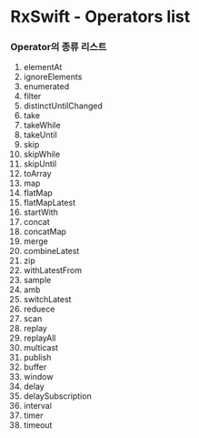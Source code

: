 # RxSwift - Operators list

### Operator의 종류 리스트
1. elementAt
2. ignoreElements
3. enumerated
4. filter
5. distinctUntilChanged
6. take
7. takeWhile
8. takeUntil
9. skip
10. skipWhile
11. skipUntil
12. toArray
13. map
14. flatMap
15. flatMapLatest
16. startWith
17. concat
18. concatMap
19. merge
20. combineLatest
21. zip
22. withLatestFrom
23. sample
24. amb
25. switchLatest
26. reduece
27. scan
28. replay
29. replayAll
30. multicast
31. publish
32. buffer
33. window
34. delay
35. delaySubscription
36. interval
37. timer
38. timeout

